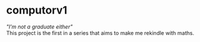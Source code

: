 # computorv1
<em>"I’m not a graduate either"</em><br>
This project is the first in a series that aims to make me rekindle with maths.
